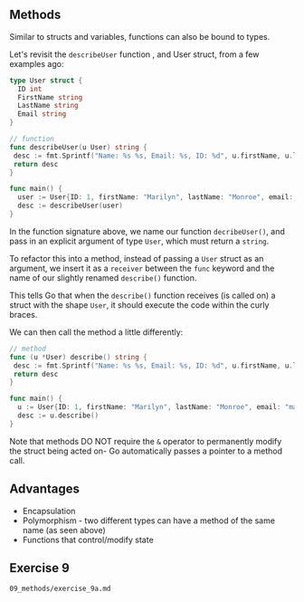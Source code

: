 ## Methods

Similar to structs and variables, functions can also be bound to types.

Let's revisit the `describeUser` function , and User struct, from a few examples ago:

```go
type User struct {
  ID int
  FirstName string
  LastName string
  Email string
}

// function
func describeUser(u User) string {
 desc := fmt.Sprintf("Name: %s %s, Email: %s, ID: %d", u.firstName, u.lastName, u.email, u.ID)
 return desc
}

func main() {
  user := User{ID: 1, firstName: "Marilyn", lastName: "Monroe", email: "marilyn.monroe@gmail.com"}
  desc := describeUser(user)
}
```

In the function signature above, we name our function `decribeUser()`, and pass in an explicit argument of type `User`, which must return a `string`.

To refactor this into a method, instead of passing a `User` struct as an argument, we insert it as a `receiver` between the `func` keyword and the name of our slightly renamed `describe()` function.

This tells Go that when the `describe()` function receives (is called on) a struct with the shape `User`, it should execute the code within the curly braces.

We can then call the method a little differently:

```go
// method
func (u *User) describe() string {
 desc := fmt.Sprintf("Name: %s %s, Email: %s, ID: %d", u.firstName, u.lastName, u.email, u.ID)
 return desc
}

func main() {
  u := User{ID: 1, firstName: "Marilyn", lastName: "Monroe", email: "marilyn.monroe@gmail.com"}
  desc := u.describe()
}
```

Note that methods DO NOT require the `&` operator to permanently modify the struct being acted on- Go automatically passes a pointer to a method call.

## Advantages

- Encapsulation
- Polymorphism - two different types can have a method of the same name (as seen
  above)
- Functions that control/modify state

## Exercise 9

`09_methods/exercise_9a.md`
